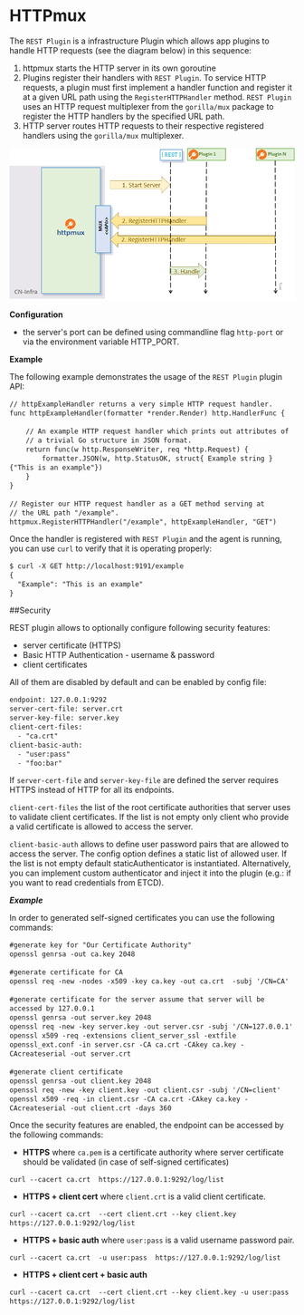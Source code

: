 # HTTPmux

The `REST Plugin` is a infrastructure Plugin which allows app plugins 
to handle HTTP requests (see the diagram below) in this sequence:
1. httpmux starts the HTTP server in its own goroutine
2. Plugins register their handlers with `REST Plugin`.
   To service HTTP requests, a plugin must first implement a handler
   function and register it at a given URL path using
   the `RegisterHTTPHandler` method. `REST Plugin` uses an HTTP request
   multiplexer from the `gorilla/mux` package to register
   the HTTP handlers by the specified URL path.
3. HTTP server routes HTTP requests to their respective registered handlers
   using the `gorilla/mux` multiplexer.

![http](../../docs/imgs/http.png)

**Configuration**

- the server's port can be defined using commandline flag `http-port` or 
  via the environment variable HTTP_PORT.

**Example**

The following example demonstrates the usage of the `REST Plugin` plugin
API:
```
// httpExampleHandler returns a very simple HTTP request handler.
func httpExampleHandler(formatter *render.Render) http.HandlerFunc {

    // An example HTTP request handler which prints out attributes of 
    // a trivial Go structure in JSON format.
    return func(w http.ResponseWriter, req *http.Request) {
        formatter.JSON(w, http.StatusOK, struct{ Example string }{"This is an example"})
    }
}

// Register our HTTP request handler as a GET method serving at 
// the URL path "/example".
httpmux.RegisterHTTPHandler("/example", httpExampleHandler, "GET")
```

Once the handler is registered with `REST Plugin` and the agent is running, 
you can use `curl` to verify that it is operating properly:
```
$ curl -X GET http://localhost:9191/example
{
  "Example": "This is an example"
}
```


##Security

REST plugin allows to optionally configure following security features:
- server certificate (HTTPS)
- Basic HTTP Authentication - username & password
- client certificates

All of them are disabled by default and can be enabled by config file:

```
endpoint: 127.0.0.1:9292
server-cert-file: server.crt
server-key-file: server.key
client-cert-files:
  - "ca.crt"
client-basic-auth:
  - "user:pass"
  - "foo:bar"
```

If `server-cert-file` and `server-key-file` are defined the server requires HTTPS instead
of HTTP for all its endpoints.

`client-cert-files` the list of the root certificate authorities that server uses to validate
client certificates. If the list is not empty only client who provide a valid certificate
is allowed to access the server.

`client-basic-auth` allows to define user password pairs that are allowed to access the
server. The config option defines a static list of allowed user. If the list is not empty default
staticAuthenticator is instantiated. Alternatively, you can implement custom authenticator and inject it
into the plugin (e.g.: if you want to read credentials from ETCD).


***Example***

In order to generated self-signed certificates you can use the following commands:

```
#generate key for "Our Certificate Authority"
openssl genrsa -out ca.key 2048

#generate certificate for CA
openssl req -new -nodes -x509 -key ca.key -out ca.crt  -subj '/CN=CA'

#generate certificate for the server assume that server will be accessed by 127.0.0.1
openssl genrsa -out server.key 2048
openssl req -new -key server.key -out server.csr -subj '/CN=127.0.0.1'
openssl x509 -req -extensions client_server_ssl -extfile openssl_ext.conf -in server.csr -CA ca.crt -CAkey ca.key -CAcreateserial -out server.crt

#generate client certificate
openssl genrsa -out client.key 2048
openssl req -new -key client.key -out client.csr -subj '/CN=client'
openssl x509 -req -in client.csr -CA ca.crt -CAkey ca.key -CAcreateserial -out client.crt -days 360

```

Once the security features are enabled, the endpoint can be accessed by the following commands:

- **HTTPS**
where `ca.pem` is a certificate authority where server certificate should be validated (in case of self-signed certificates)
```
curl --cacert ca.crt  https://127.0.0.1:9292/log/list
```

- **HTTPS + client cert** where `client.crt` is a valid client certificate.
```
curl --cacert ca.crt  --cert client.crt --key client.key  https://127.0.0.1:9292/log/list
```

- **HTTPS + basic auth** where `user:pass` is a valid username password pair.
```
curl --cacert ca.crt  -u user:pass  https://127.0.0.1:9292/log/list
```

- **HTTPS + client cert + basic auth**
```
curl --cacert ca.crt  --cert client.crt --key client.key -u user:pass  https://127.0.0.1:9292/log/list
```

